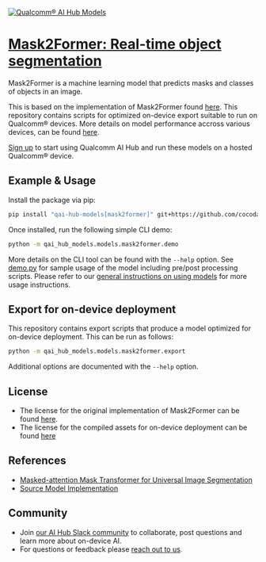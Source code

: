 [![Qualcomm® AI Hub Models](https://qaihub-public-assets.s3.us-west-2.amazonaws.com/qai-hub-models/quic-logo.jpg)](../../README.md)


# [Mask2Former: Real-time object segmentation](https://aihub.qualcomm.com/models/mask2former)

Mask2Former is a machine learning model that predicts masks and classes of objects in an image.

This is based on the implementation of Mask2Former found [here](https://github.com/huggingface/transformers/tree/main/src/transformers/models/mask2former). This repository contains scripts for optimized on-device
export suitable to run on Qualcomm® devices. More details on model performance
accross various devices, can be found [here](https://aihub.qualcomm.com/models/mask2former).

[Sign up](https://myaccount.qualcomm.com/signup) to start using Qualcomm AI Hub and run these models on a hosted Qualcomm® device.




## Example & Usage

Install the package via pip:
```bash
pip install "qai-hub-models[mask2former]" git+https://github.com/cocodataset/panopticapi.git
```


Once installed, run the following simple CLI demo:

```bash
python -m qai_hub_models.models.mask2former.demo
```
More details on the CLI tool can be found with the `--help` option. See
[demo.py](demo.py) for sample usage of the model including pre/post processing
scripts. Please refer to our [general instructions on using
models](../../../#getting-started) for more usage instructions.

## Export for on-device deployment

This repository contains export scripts that produce a model optimized for
on-device deployment. This can be run as follows:

```bash
python -m qai_hub_models.models.mask2former.export
```
Additional options are documented with the `--help` option.


## License
* The license for the original implementation of Mask2Former can be found
  [here](https://github.com/huggingface/transformers/blob/main/LICENSE).
* The license for the compiled assets for on-device deployment can be found [here](https://qaihub-public-assets.s3.us-west-2.amazonaws.com/qai-hub-models/Qualcomm+AI+Hub+Proprietary+License.pdf)


## References
* [Masked-attention Mask Transformer for Universal Image Segmentation](https://arxiv.org/abs/2112.01527)
* [Source Model Implementation](https://github.com/huggingface/transformers/tree/main/src/transformers/models/mask2former)



## Community
* Join [our AI Hub Slack community](https://aihub.qualcomm.com/community/slack) to collaborate, post questions and learn more about on-device AI.
* For questions or feedback please [reach out to us](mailto:ai-hub-support@qti.qualcomm.com).
